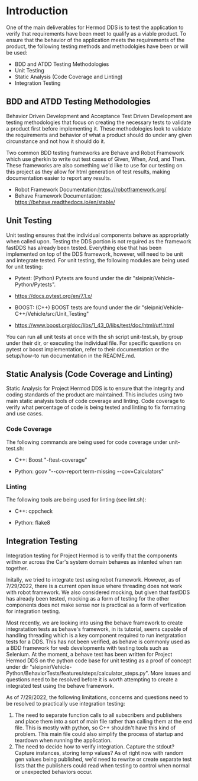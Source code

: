 # Introduction

One of the main deliverables for Hermod DDS is to test the application to verify that requirements have 
been meet to qualify as a viable product. To ensure that the behavior of the application meets the requirements of the product,
the following testing methods and methodolgies have been or will be used:
- BDD and ATDD Testing Methodologies
- Unit Testing
- Static Analysis (Code Coverage and Linting)
- Integration Testing

## BDD and ATDD Testing Methodologies

Behavior Driven Development and Acceptance Test Driven Development are testing methodologies that focus on creating the necessary tests to validate a product first before implementing it. These methodologies look to validate the requirements and behavior of what a product should do under any given circunstance and not how it should do it.

Two common BDD testing frameworks are Behave and Robot Framework which use gherkin to write out test cases of Given, When, And, and Then. These frameworks are also something we'd like to use for our testing on this project as they allow for html generation of test results, making documentation easier to report any results.

- Robot Framework Documentation:https://robotframework.org/
- Behave Framework Documentation: https://behave.readthedocs.io/en/stable/

## Unit Testing

Unit testing ensures that the individual components behave as appropriatly when called upon. Testing the DDS portion is not required as the framework fastDDS has already been tested. Everything else that has been implemented on top of the DDS framework, however, will need to be unit and integrate tested. For unit testing, the following modules are being used for unit testing:

- Pytest: (Python) Pytests are found under the dir "sleipnir/Vehicle-Python/Pytests".
- https://docs.pytest.org/en/7.1.x/

- BOOST: (C++) BOOST tests are found under the dir "sleipnir/Vehicle-C++/Vehicle/src/Unit_Testing"
- https://www.boost.org/doc/libs/1_43_0/libs/test/doc/html/utf.html
 
You can run all unit tests at once with the sh script unit-test.sh, by group under their dir, or executing the individual file. For specific questions on pytest or boost implementation, refer to their documentation or the setup/how-to run documentation in the README.md.


## Static Analysis (Code Coverage and Linting)

Static Analysis for Project Hermod DDS is to ensure that the integrity and coding standards of the product are maintained. This includes using two main static analysis tools of code coverage and linting. Code coverage to verify what percentage of code is being tested and linting to fix formating and use cases.

### Code Coverage

The following commands are being used for code coverage under unit-test.sh:

- C++: Boost "-ftest-coverage"

- Python: gcov "--cov-report term-missing --cov=Calculators"

### Linting

The following tools are being used for linting (see lint.sh):

- C++: cppcheck

- Python: flake8


## Integration Testing

Integration testing for Project Hermod is to verify that the components within or across the Car's system domain behaves as intented when ran together.

Initally, we tried to integrate test using robot framework. However, as of 7/29/2022, there is a current open issue where threading does not work with robot framework. We also considered mocking, but given that fastDDS has already been tested, mocking as a form of testing for the other components does not make sense nor is practical as a form of verfication for integration testing.

Most recently, we are looking into using the behave framework to create integratation tests as behave's framework, in its tutorial, seems capable of handling threading which is a key component required to run inetgratation tests for a DDS. This has not been verified, as behave is commonly used as a BDD framework for web developments with testing tools such as Selenium. At the moment, a behave test has been written for Project Hermod DDS on the python code base for unit testing as a proof of concept under dir "sleipnir/Vehicle-Python/BehaviorTests/features/steps/calculator_steps.py". More issues and questions need to be resolved before it is worth attempting to create a integrated test using the behave framework.

As of 7/29/2022, the following limitations, concerns and questions need to be resolved to practically use integration testing:

1. The need to separate function calls to all subscribers and publishers and place them into a sort of main file rather than calling them at the end file. This is mostly with python, so C++ shouldn't have this kind of problem. This main file could also simplify the process of startup and teardown when running the application.
2. The need to decide how to verify integration. Capture the stdout? Capture instances, storing temp values? As of right now with random gen values being published, we'd need to rewrite or create separate test lists that the publishers could read when testing to control when normal or unexpected behaviors occur.